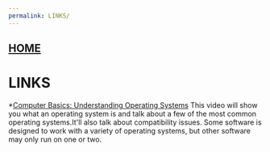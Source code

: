 ```yaml
---
permalink: LINKS/
---
```

## [HOME](../)

# LINKS

*[Computer Basics: Understanding Operating Systems](https://youtu.be/fkGCLIQx1MI?si=VBc1F3KLGPpZO0tt)
This video will show you what an operating system is and talk about a few of the most common operating systems.It'll also talk about compatibility issues. Some software is designed to work with a variety of operating systems, but other software may only run on one or two. 
